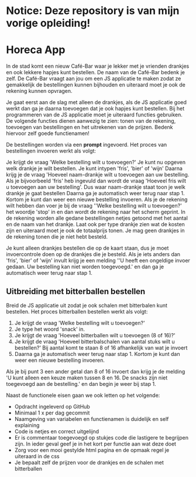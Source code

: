# Notice: Deze repository is van mijn vorige opleiding!

# Horeca App

In de stad komt een nieuw Café-Bar waar je lekker met je vrienden drankjes en ook lekkere hapjes kunt bestellen. De naam van de Café-Bar bedenk je zelf. De Café-Bar vraagt aan jou om een JS applicatie te maken zodat ze gemakkelijk de bestellingen kunnen bijhouden en uiteraard moet je ook de rekening kunnen opvragen.

 

Je gaat eerst aan de slag met alleen de drankjes, als de JS applicatie goed werkt dan ga je daarna toevoegen dat je ook hapjes kunt bestellen. Bij het programmeren van de JS applicatie moet je uiteraard functies gebruiken. De volgende functies dienen aanwezig te zien: tonen van de rekening, toevoegen van bestellingen en het uitrekenen van de prijzen. Bedenk hiervoor zelf goede functienamen!

 

De bestellingen worden via een __prompt__ ingevoerd. Het proces van bestellingen invoeren werkt als volgt:

Je krijgt de vraag 'Welke bestelling wilt u toevoegen?'
Je kunt nu opgeven welk drankje je wilt bestellen. Je kunt intypen 'fris', 'bier' of 'wijn'
Daarna krijg je de vraag 'Hoeveel naam-drankje wilt u toevoegen aan uw bestelling. Als je bijvoorbeeld 'fris' heb ingevuld dan wordt de vraag 'Hoeveel fris wilt u toevoegen aan uw bestelling'. Dus waar naam-drankje staat toon je welk drankje je gaat bestellen
Daarna ga je automatisch weer terug naar stap 1. Kortom je kunt dan weer een nieuwe bestelling invoeren.
Als je de rekening wilt hebben dan voer je bij de vraag ''Welke bestelling wilt u toevoegen?' het woordje 'stop' in en dan wordt de rekening naar het scherm geprint. In de rekening worden alle gedane bestellingen netjes getoond met het aantal en de naam van het drankje. Laat ook per type drankje zien wat de kosten zijn en uiteraard moet je ook de totaalprijs tonen. Je mag geen drankjes in de rekening tonen die je niet hebt besteld.

 

Je kunt alleen drankjes bestellen die op de kaart staan, dus je moet invoercontrole doen op de drankjes die je besteld. Als je iets anders dan 'fris', 'bier' of 'wijn' invult krijg je een melding ''U heeft een ongeldige invoer gedaan. Uw bestelling kan niet worden toegevoegd.' en dan ga je automatisch weer terug naar stap 1.

 

## Uitbreiding met bitterballen bestellen

Breid de JS applicatie uit zodat je ook schalen met bitterbalen kunt bestellen. Het proces bitterballen bestellen werkt als volgt:

1. Je krijgt de vraag 'Welke bestelling wilt u toevoegen?'
2. Je type het woord 'snack' in.
3. Je krijgt de vraag 'Hoeveel bitterballen wilt u toevoegen (8 of 16)?'
4. Je krijgt de vraag 'Hoeveel bitterbalschalen van aantal stuks wilt u bestellen?' Bij aantal komt te staan 8 of 16 afhankelijk van wat je invoert
5. Daarna ga je automatisch weer terug naar stap 1. Kortom je kunt dan weer een nieuwe bestelling invoeren.

 

Als je bij punt 3 een ander getal dan 8 of 16 invoert dan krijg je de melding 'U kunt alleen een keuze maken tussen 8 en 16. De snacks zijn niet toegevoegd aan de bestelling.' en dan begin je weer bij stap 1.

 

Naast de functionele eisen gaan we ook letten op het volgende:

- Opdracht ingeleverd op GitHub
- Minimaal 1 x per dag gecommit
- Naamgeving van variabelen en functienamen is duidelijk en self explaining
- Code is netjes en correct uitgelijnd
- Er is commentaar toegevoegd op stukjes code die lastigere te begrijpen zijn. In ieder geval geef je in het kort per functie aan wat deze doet
- Zorg voor een mooi gestylde html pagina en de opmaak regel je uiteraard in de css
- Je bepaalt zelf de prijzen voor de drankjes en de schalen met bitterballen
